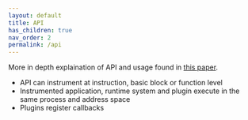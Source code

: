 ```yaml
---
layout: default
title: API
has_children: true
nav_order: 2
permalink: /api
---
```


More in depth explaination of API and usage found in [this paper](https://research.manchester.ac.uk/en/publications/balancing-performance-and-productivity-for-the-development-of-dyn).


- API can instrument at instruction, basic block or function level
- Instrumented application, runtime system and plugin execute in the same process and address space
- Plugins register callbacks